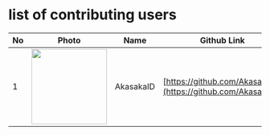 # list of contributing users 
| No  | Photo                                                                                 | Name      | Github Link                                                  |
| --- | ------------------------------------------------------------------------------------- | --------- | ------------------------------------------------------------ |
| 1   | <img src="https://avatars.githubusercontent.com/u/55008381?v=4" height=150 width=150> | AkasakaID | [https://github.com/AkasakaID](https://github.com/AkasakaID) | 2   | <img src="https://avatars.githubusercontent.com/u/70132549?s=400" height=150 width=150> | sayaPintar | [https://github.com/sayaPintar](https://github.com/sayaPintar)
